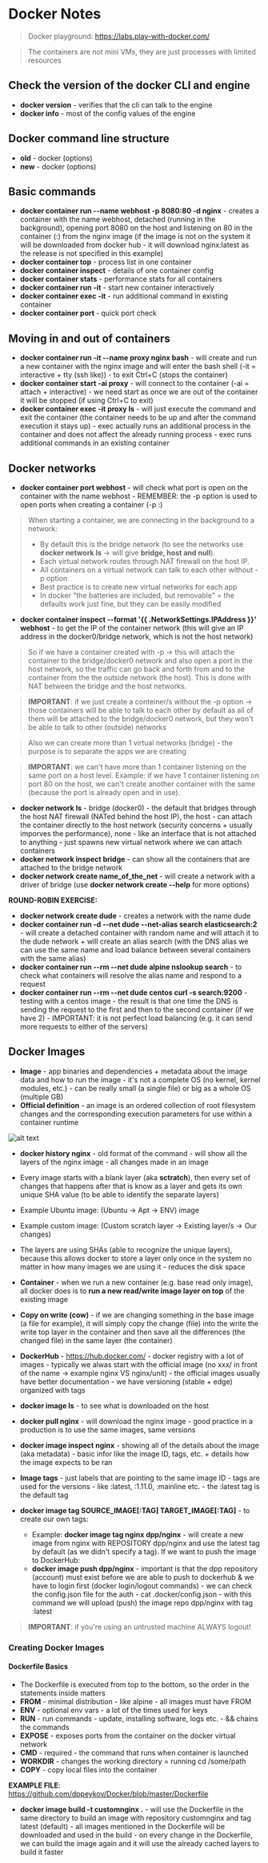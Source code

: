 # Docker Notes

> Docker playground: https://labs.play-with-docker.com/

> The containers are not mini VMs, they are just processes with limited resources

## Check the version of the docker CLI and engine

 - **docker version** - verifies that the cli can talk to the engine
 - **docker info** - most of the config values of the engine
 
## Docker command line structure 

 - **old** - docker <command> (options)
 - **new** - docker <command> <sub-command> (options)

## Basic commands

 - **docker container run --name webhost -p 8080:80 -d nginx** - creates a container with the name webhost, detached (running in the background), opening port 8080 on the host and listening on 80 in the container (<HOST>:<CONTAINER>) from the nginx image (if the image is not on the system it will be downloaded from docker hub - it will download nginx:latest as the release is not specified in this example)
 - **docker container top** - process list in one container
 - **docker container inspect** - details of one container config
 - **docker container stats** - performance stats for all containers
 - **docker container run -it** - start new container interactively
 - **docker container exec -it** - run additional command in existing container
 - **docker container port <container>** - quick port check

## Moving in and out of containers

 - **docker container run -it --name proxy nginx bash** - will create and run a new container with the nginx image and will enter the bash shell (-it = interactive + tty (ssh like)) - to exit Ctrl+C (stops the container)
 - **docker container start -ai proxy** - will connect to the container (-ai = attach + interactive) - we need start as once we are out of the container it will be stopped (if using Ctrl+C to exit)
 - **docker container exec -it proxy ls** - will just execute the command and exit the container (the container needs to be up and after the command execution it stays up) - exec actually runs an additional process in the container and does not affect the already running process - exec runs additional commands in an existing container


## Docker networks

 - **docker container port webhost** - will check what port is open on the container with the name webhost - REMEMBER: the -p option is used to open ports when creating a container (-p <HOST>:<CONTAINER>)

> When starting a container, we are connecting in the background to a network:
> - By default this is the bridge network (to see the networks use **docker network ls** -> will give **bridge, host and null**). 
> - Each virtual network routes through NAT firewall on the host IP. 
> - All containers on a virtual network can talk to each other without -p option
> - Best practice is to create new virtual networks for each app
> - In docker "the batteries are included, but removable" = the defaults work just fine, but they can be easily modified

 - **docker container inspect --format '{{ .NetworkSettings.IPAddress }}' webhost** - to get the IP of the container network (this will give an IP address in the docker0/bridge network, which is not the host network)
 
> So if we have a container created with -p -> this will attach the container to the bridge/docker0 network and also open a port in the host network, so the traffic can go back and forth from and to the container from the the outside network (the host). This is done with NAT between the bridge and the host networks. 

>**IMPORTANT**: if we just create a conteiner/s without the -p option -> those containers will be able to talk to each other by default as all of them will be attached to the bridge/docker0 network, but they won't be able to talk to other (outside) networks 

> Also we can create more than 1 virtual networks (bridge) - the purpose is to separate the apps we are creating

>**IMPORTANT**: we can't have more than 1 container listening on the same port on a host level. Example: if we have 1 container listening on port 80 on the host, we can't create another container with the same (because the port is already open and in use). 

 - **docker network ls** - bridge (docker0) - the default that bridges through the host NAT firewall (NATed behind the host IP), the host - can attach the container directly to the host network (security concerns + usually imporves the performance), none - like an interface that is not attached to anything - just spawns new virtual network where we can attach containers
 - **docker network inspect bridge** - can show all the containers that are attached to the bridge network
 - **docker network create name_of_the_net** - will create a network with a driver of bridge (use **docker network create --help** for more options)
 
**ROUND-ROBIN EXERCISE:**

 - **docker network create dude** - creates a network with the name dude
 - **docker container run -d --net dude --net-alias search elasticsearch:2** - will create a detached container with random name and will attach it to the dude network + will create an alias search (with the DNS alias we can use the same name and load balance between several containers with the same alias)
 - **docker container run --rm --net dude alpine nslookup search** - to check what containers will resolve the alias name and respond to a request
 - **docker container run --rm --net dude centos curl -s search:9200** - testing with a centos image - the result is that one time the DNS is sending the request to the first and then to the second container (if we have 2) - IMPORTANT: it is not perfect load balancing (e.g. it can send more requests to either of the servers)

## Docker Images

 - **Image** - app binaries and dependencies + metadata about the image data and how to run the image - it's not a complete OS (no kernel, kernel modules, etc.) - can be really small (a single file) or big as a whole OS (multiple GB)
 - **Official definition** - an image is an ordered collection of root filesystem changes and the corresponding execution parameters for use within a container runtime

![alt text](https://docs.docker.com/v17.09/engine/userguide/storagedriver/images/sharing-layers.jpg "Images")

 - **docker history nginx** - old format of the command - will show all the layers of the nginx image - all changes made in an image
 - Every image starts with a blank layer (aka **sctratch**), then every set of changes that happens after that is know as a layer and gets its own unique SHA value (to be able to identify the separate layers)
 - Example Ubuntu image: (Ubuntu -> Apt -> ENV) image
 - Example custom image: (Custom scratch layer -> Existing layer/s -> Our changes)
 - The layers are using SHAs (able to recognize the unique layers), because this allows docker to store a layer only once in the system no matter in how many images we are using it - reduces the disk space
 - **Container** - when we run a new container (e.g. base read only image), all docker does is to **run a new read/write image layer on top** of the existing image
 - **Copy on write (cow)** - if we are changing something in the base image (a file for example), it will simply copy the change (file) into the write the write top layer in the container and then save all the differences (the changed file) in the same layer (the container)

 - **DockerHub** - https://hub.docker.com/ - docker registry with a lot of images - typically we alwas start with the official image (no xxx/ in front of the name -> example nginx VS nginx/unit) - the official images usually have better documentation - we have versioning (stable + edge) organized with tags
 - **docker image ls** - to see what is downloaded on the host 
 - **docker pull nginx** - will download the nginx image - good practice in a production is to use the same images, same versions 
 - **docker image inspect nginx** - showing all of the details about the image (aka metadata) - basic infor like the image ID, tags, etc. + details how the image expects to be ran
 
 - **Image tags** - just labels that are pointing to the same image ID - tags are used for the versions - like :latest, :1.11.0, :mainline etc. - the :latest tag is the default tag
 
 - **docker image tag SOURCE_IMAGE[:TAG] TARGET_IMAGE[:TAG]** - to create our own tags:
   - Example: **docker image tag nginx dpp/nginx** - will create a new image from nginx with REPOSITORY dpp/nginx and use the latest tag by default (as we didn't specify a tag). If we want to push the image to DockerHub: 
   - **docker image push dpp/nginx** - important is that the dpp repository (account) must exist before we are able to push to dockerhub & we have to login first (docker login/logout commands) - we can check the config.json file for the auth - cat .docker/config.json - with this command we will upload (push) the image repo dpp/nginx with tag :latest

> **IMPORTANT**: if you're using an untrusted machine ALWAYS logout! 

### Creating Docker Images
  
#### Dockerfile Basics

 - The Dockerfile is executed from top to the bottom, so the order in the statements inside matters
 - **FROM** - minimal distribution - like alpine - all images must have FROM
 - **ENV** - optional env vars - a lot of the times used for keys
 - **RUN** - run commands - update, installing software, logs etc. - && chains the commands
 - **EXPOSE** - exposes ports from the container on the docker virtual network
 - **CMD** - required - the command that runs when container is launched
 - **WORKDIR** - changes the working directory = running cd /some/path
 - **COPY** - copy local files into the container

**EXAMPLE FILE**: https://github.com/dppeykov/Docker/blob/master/Dockerfile

- **docker image build -t customnginx .** - will use the Dockerfile in the same directory to build an image with repository customnginx and tag latest (default) - all images mentioned in the Dockerfile will be downloaded and used in the build - on every change in the Dockerfile, we can build the image again and it will use the already cached layers to build it faster
